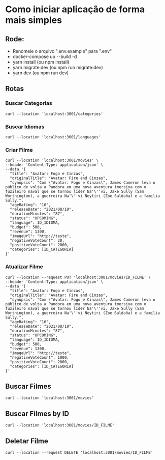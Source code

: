 # Como iniciar aplicação de forma mais simples

## Rode:
  - Renomeie o arquivo ".env.example" para ".env"
  - docker-compose up --build -d
  - yarn install (ou npm install)
  - yarn migrate:dev (ou npm run migrate:dev)
  - yarn dev (ou npm run dev)

## Rotas

### Buscar Categorias

```
curl --location 'localhost:3001/categories'
```

### Buscar Idiomas

```
curl --location 'localhost:3001/languages'
```

### Criar Filme

```
curl --location 'localhost:3001/movies' \
--header 'Content-Type: application/json' \
--data '{
  "title": "Avatar: Fogo e Cinzas",
  "originalTitle": "Avatar: Fire and Cinzas",
  "synopsis": "Com \"Avatar: Fogo e Cinzas\", James Cameron leva o público de volta a Pandora em uma nova aventura imersiva com o fuzileiro naval que se tornou líder Na'\''vi, Jake Sully (Sam Worthington), a guerreira Na'\''vi Neytiri (Zoe Saldaña) e a família Sully.",
  "ageRating": "16",
  "releaseDate": "2021/08/10",
  "durationMinutes": "87",
  "status": "UPCOMING",
  "language": ID_IDIOMA,
  "budget": 500,
  "revenue": 1300,
  "imageUrl": "http://teste",
  "negativeVoteCount": 20,
  "positiveVoteCount": 2000,
  "categories": [ID_CATEGORIA]
}'

```

### Atualizar Filme

```
curl --location --request PUT 'localhost:3001/movies/ID_FILME' \
--header 'Content-Type: application/json' \
--data '{
  "title": "Avatar: Fogo e Cinzas",
  "originalTitle": "Avatar: Fire and Cinzas",
  "synopsis": "Com \"Avatar: Fogo e Cinzas\", James Cameron leva o público de volta a Pandora em uma nova aventura imersiva com o fuzileiro naval que se tornou líder Na'\''vi, Jake Sully (Sam Worthington), a guerreira Na'\''vi Neytiri (Zoe Saldaña) e a família Sully.",
  "ageRating": "16",
  "releaseDate": "2021/08/10",
  "durationMinutes": "87",
  "status": "UPCOMING",
  "language": ID_IDIOMA,
  "budget": 500,
  "revenue": 1300,
  "imageUrl": "http://teste",
  "negativeVoteCount": 1000,
  "positiveVoteCount": 2000,
  "categories": [ID_CATEGORIA]
}'
```

## Buscar Filmes

```
curl --location 'localhost:3001/movies'
```

## Buscar Filmes by ID

```
curl --location 'localhost:3001/movies/ID_FILME'
```

## Deletar Filme

```
curl --location --request DELETE 'localhost:3001/movies/ID_FILME'
```

